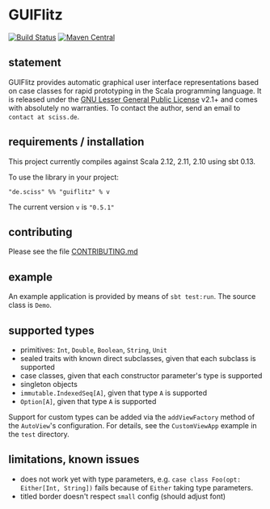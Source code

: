 # GUIFlitz

[![Build Status](https://travis-ci.org/Sciss/GUIFlitz.svg?branch=master)](https://travis-ci.org/Sciss/GUIFlitz)
[![Maven Central](https://maven-badges.herokuapp.com/maven-central/de.sciss/guiflitz_2.11/badge.svg)](https://maven-badges.herokuapp.com/maven-central/de.sciss/guiflitz_2.11)

## statement

GUIFlitz provides automatic graphical user interface representations based on case classes for rapid prototyping in the Scala programming language. It is released under the [GNU Lesser General Public License](https://raw.github.com/Sciss/GUIFlitz/master/LICENSE) v2.1+ and comes with absolutely no warranties. To contact the author, send an email to `contact at sciss.de`.

## requirements / installation

This project currently compiles against Scala 2.12, 2.11, 2.10 using sbt 0.13.

To use the library in your project:

    "de.sciss" %% "guiflitz" % v

The current version `v` is `"0.5.1"`

## contributing

Please see the file [CONTRIBUTING.md](CONTRIBUTING.md)

## example

An example application is provided by means of `sbt test:run`. The source class is `Demo`.

## supported types

- primitives: `Int`, `Double`, `Boolean`, `String`, `Unit`
- sealed traits with known direct subclasses, given that each subclass is supported
- case classes, given that each constructor parameter's type is supported
- singleton objects
- `immutable.IndexedSeq[A]`, given that type `A` is supported
- `Option[A]`, given that type `A` is supported

Support for custom types can be added via the `addViewFactory` method of the `AutoView`'s configuration. For details, see the `CustomViewApp` example in the `test` directory.

## limitations, known issues

- does not work yet with type parameters, e.g. `case class Foo(opt: Either[Int, String])` fails because of `Either` taking type parameters.
- titled border doesn't respect `small` config (should adjust font)
